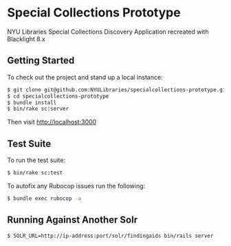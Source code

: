 # Special Collections Prototype

NYU Libraries Special Collections Discovery Application recreated with Blacklight 8.x

## Getting Started

To check out the project and stand up a local instance:

```bash
$ git clone git@github.com:NYULibraries/specialcollections-prototype.git
$ cd specialcollections-prototype
$ bundle install
$ bin/rake sc:server
```

Then visit <http://localhost:3000>

## Test Suite

To run the test suite:

```bash
$ bin/rake sc:test
```

To autofix any Rubocop issues run the following:

```bash
$ bundle exec rubocop -a
```

## Running Against Another Solr

```bash
$ SOLR_URL=http://ip-address:port/solr/findingaids bin/rails server
```
